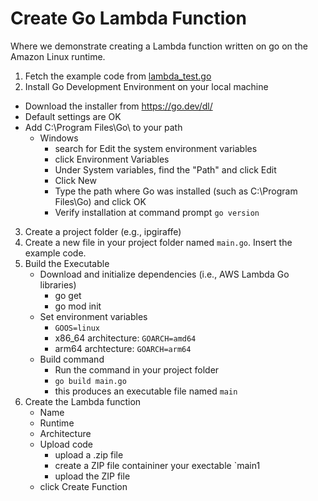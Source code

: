 # Create Go Lambda Function
Where we demonstrate creating a Lambda function written on go on the Amazon Linux runtime.

1. Fetch the example code from [lambda_test.go](lambda_test.go)
2. Install Go Development Environment on your local machine
  - Download the installer from https://go.dev/dl/
  - Default settings are OK
  - Add C:\Program Files\Go\ to your path
    - Windows
      - search for Edit the system environment variables
      - click Environment Variables
      - Under System variables, find the "Path" and click Edit
      - Click New
      - Type the path where Go was installed (such as C:\Program Files\Go\) and click OK
      - Verify installation at command prompt `go version`
3. Create a project folder (e.g., ipgiraffe)
4. Create a new file in your project folder named `main.go`. Insert the example code.
5. Build the Executable
    - Download and initialize dependencies (i.e., AWS Lambda Go libraries)
      - go get
      - go mod init
    - Set environment variables
      - `GOOS=linux`
      - x86_64 architecture: `GOARCH=amd64`
      - arm64 archtecture: `GOARCH=arm64`
    - Build command
      - Run the command in your project folder
      - `go build main.go`
      - this produces an executable file named `main`
6. Create the Lambda function
    - Name
    - Runtime
    - Architecture
    - Upload code
      - upload a .zip file
      - create a ZIP file containiner your exectable `main1
      - upload the ZIP file
    - click Create Function
      
